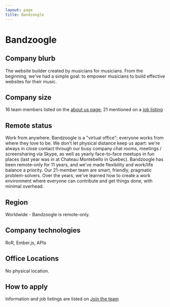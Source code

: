 ```yaml
---
layout: page
title: Bandzoogle
---
```


# Bandzoogle

## Company blurb

The website builder created by musicians for musicians.
From the beginning, we've had a simple goal: to empower musicians to build effective websites for their music.

## Company size

16 team members listed on the [about us page](https://bandzoogle.com/about-us), 21 mentioned on a [job listing](https://bandzoogle.com/jobs/201510-javascript-developer)

## Remote status

Work from anywhere.
Bandzoogle is a "virtual office"; everyone works from where they love to be. We don't let physical distance keep us apart: we're always in close contact through our busy company chat rooms, meetings / screensharing via Skype, as well as yearly face-to-face meetups in fun places (last year was in at Chateau Montebello in Quebec).
Bandzoogle has been remote-only for 11 years, and we've made flexibility and work/life balance a priority. Our 21-member team are smart, friendly, pragmatic problem-solvers. Over the years, we've learned how to create a work environment where everyone can contribute and get things done, with minimal overhead.

## Region

Worldwide - Bandzoogle is remote-only.

## Company technologies

RoR, Ember.js, APIs

## Office Locations

No physical location.

## How to apply

Information and job listings are listed on [Join the team](https://bandzoogle.com/jobs)
